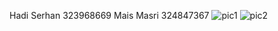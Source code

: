 Hadi Serhan 323968669
Mais Masri 324847367
![pic1](hellogit-s25-vultrimites\codepic.png)
![pic2](hellogit-s25-vultrimites\aboutpic.png)